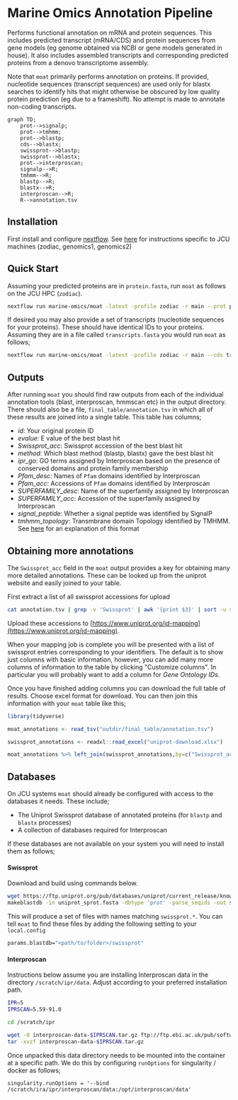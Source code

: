 # Marine Omics Annotation Pipeline

Performs functional annotation on mRNA and protein sequences.  This includes predicted transcript (mRNA/CDS) and protein sequences from gene models (eg genome obtained via NCBI or gene models generated in house). It also includes assembled transcripts and corresponding predicted proteins from a denovo transcriptome assembly. 

Note that `moat` primarily performs annotation on proteins.  If provided, nucleotide sequences (transcript sequences) are used only for blastx searches to identify hits that might otherwise be obscured by low quality protein prediction (eg due to a frameshift). No attempt is made to annotate non-coding transcripts. 

```mermaid
graph TD;
	prot-->signalp;
	prot-->tmhmm;
	prot-->blastp;
	cds-->blastx;
	swissprot-->blastp;
	swissprot-->blastx;
	prot-->interproscan;
	signalp-->R;
	tmhmm-->R;
	blastp-->R;
	blastx-->R;
	interproscan-->R;
	R-->annotation.tsv
```

## Installation

First install and configure [nextflow](https://www.nextflow.io/). See [here](https://gist.github.com/iracooke/bec2b24a86eb682f7d3055eea15e61aa) for instructions specific to JCU machines (zodiac, genomics1, genomics2)

## Quick Start

Assuming your predicted proteins are in `protein.fasta`, run `moat` as follows on the JCU HPC (`zodiac`).

```bash
nextflow run marine-omics/moat -latest -profile zodiac -r main --prot protein.fasta
```

If desired you may also provide a set of transcripts (nucleotide sequences for your proteins). These should have identical IDs to your proteins. Assuming they are in a file called `transcripts.fasta` you would run `moat` as follows;

```bash
nextflow run marine-omics/moat -latest -profile zodiac -r main --cds transcripts.fasta --prot protein.fasta
```

## Outputs

After running `moat` you should find raw outputs from each of the individual annotation tools (blast, interproscan, hmmscan etc) in the output directory.  There should also be a file, `final_table/annotation.tsv` in which all of these results are joined into a single table.  This table has columns;

- *id*: Your original protein ID
- *evalue*: E value of the best blast hit
- *Swissprot_acc*: Swissprot accession of the best blast hit
- *method*: Which blast method (blastp, blastx) gave the best blast hit
- *ipr_go*: GO terms assigned by Interproscan based on the presence of conserved domains and protein family membership
- *Pfam_desc*: Names of `Pfam` domains identified by Interproscan
- *Pfam_acc*: Accessions of `Pfam` domains identified by Interproscan
- *SUPERFAMILY_desc*: Name of the superfamily assigned by Interproscan
- *SUPERFAMILY_acc*: Accession of the superfamily assigned by Interproscan
- *signal_peptide*: Whether a signal peptide was identified by SignalP
- *tmhmm_topology*: Transmbrane domain Topology identified by TMHMM. See [here](https://services.healthtech.dtu.dk/service.php?TMHMM-2.0) for an explanation of this format

## Obtaining more annotations

The `Swissprot_acc` field in the `moat` output provides a key for obtaining many more detailed annotations.  These can be looked up from the uniprot website and easily joined to your table.

First extract a list of all swissprot accessions for upload

```bash
cat annotation.tsv | grep -v 'Swissprot' | awk '{print $3}' | sort -u > swissprot_acc.txt
```

Upload these accessions to [https://www.uniprot.org/id-mapping](https://www.uniprot.org/id-mapping). 

When your mapping job is complete you will be presented with a list of swissprot entries corresponding to your identifiers.  The default is to show just columns with basic information, however, you can add many more columns of information to the table by clicking "Customize columns".  In particular you will probably want to add a column for *Gene Ontology IDs*. 

Once you have finished adding columns you can download the full table of results. Choose excel format for download.  You can then join this information with your `moat` table like this;

```R
library(tidyverse)

moat_annotations <- read_tsv("outdir/final_table/annotation.tsv")

swissprot_annotations <- readxl::read_excel("uniprot-download.xlsx")

moat_annotations %>% left_join(swissprot_annotations,by=c("Swissprot_acc"="From"))
```

##  Databases

On JCU systems `moat` should already be configured with access to the databases it needs. These include;

- The Uniprot Swissprot database of annotated proteins (for `blastp` and `blastx` processes)
- A collection of databases required for Interproscan

If these databases are not available on your system you will need to install them as follows;

#### Swissprot

Download and build using commands below.

```bash
wget https://ftp.uniprot.org/pub/databases/uniprot/current_release/knowledgebase/complete/uniprot_sprot.fasta.gz
makeblastdb -in uniprot_sprot.fasta -dbtype 'prot' -parse_seqids -out swissprot
```

This will produce a set of files with names matching `swissprot.*`.  You can tell `moat` to find these files by adding the following setting to your `local.config`

```bash
params.blastdb="<path/to/folder>/swissprot"
```

#### Interproscan

Instructions below assume you are installing Interproscan data in the directory `/scratch/ipr/data`. Adjust according to your preferred installation path.

```bash
IPR=5
IPRSCAN=5.59-91.0

cd /scratch/ipr

wget -O interproscan-data-$IPRSCAN.tar.gz ftp://ftp.ebi.ac.uk/pub/software/unix/iprscan/$IPR/$IPRSCAN/alt/interproscan-data-$IPRSCAN.tar.gz
tar -xvzf interproscan-data-$IPRSCAN.tar.gz
```

Once unpacked this data directory needs to be mounted into the container at a specific path.  We do this by configuring `runOptions` for singularity / docker as follows;

```nextflow
singularity.runOptions = '--bind /scratch/ira/ipr/interproscan/data:/opt/interproscan/data'
```


